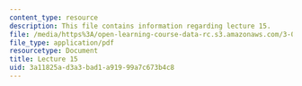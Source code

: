 ```yaml
---
content_type: resource
description: This file contains information regarding lecture 15.
file: /media/https%3A/open-learning-course-data-rc.s3.amazonaws.com/3-024-electronic-optical-and-magnetic-properties-of-materials-spring-2013/3a11825ad3a3bad1a91999a7c673b4c8_MIT3_024S13_2012lec15.pdf
file_type: application/pdf
resourcetype: Document
title: Lecture 15
uid: 3a11825a-d3a3-bad1-a919-99a7c673b4c8
---
```

